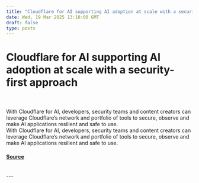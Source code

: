 ```yaml
---
title: "Cloudflare for AI supporting AI adoption at scale with a security-first approach"
date: Wed, 19 Mar 2025 13:10:00 GMT
draft: false
type: posts
---
```

# Cloudflare for AI supporting AI adoption at scale with a security-first approach

<br/>

<br/>
 With Cloudflare for AI, developers, security teams and content creators can leverage Cloudflare’s network and portfolio of tools to secure, observe and make AI applications resilient and safe to use. 
<br/>
With Cloudflare for AI, developers, security teams and content creators can leverage Cloudflare’s network and portfolio of tools to secure, observe and make AI applications resilient and safe to use.

#### [Source](https://blog.cloudflare.com/cloudflare-for-ai-supporting-ai-adoption-at-scale-with-a-security-first-approach/)

<br/>
---
